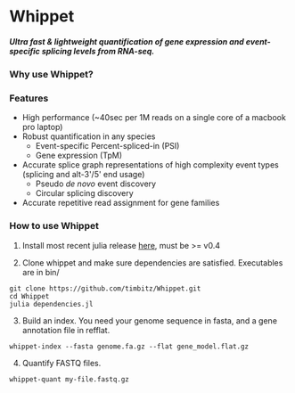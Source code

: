 # Whippet
##### Ultra fast & lightweight quantification of gene expression and event-specific splicing levels from RNA-seq.

### Why use Whippet?

### Features
- High performance (~40sec per 1M reads on a single core of a macbook pro laptop)
- Robust quantification in any species
  - Event-specific Percent-spliced-in (PSI)
  - Gene expression (TpM)
- Accurate splice graph representations of high complexity event types (splicing and alt-3'/5' end usage)
  - Pseudo _de novo_ event discovery
  - Circular splicing discovery
- Accurate repetitive read assignment for gene families

### How to use Whippet

1) Install most recent julia release [here](http://julialang.org/downloads/), must be >= v0.4

2) Clone whippet and make sure dependencies are satisfied. Executables are in bin/
```
git clone https://github.com/timbitz/Whippet.git
cd Whippet
julia dependencies.jl
```

3) Build an index.  You need your genome sequence in fasta, and a gene annotation file in refflat.
```
whippet-index --fasta genome.fa.gz --flat gene_model.flat.gz
```

4) Quantify FASTQ files.
```
whippet-quant my-file.fastq.gz
```
